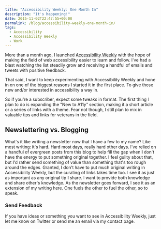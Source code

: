 ```yaml
---
title: "Accessibility Weekly: One Month In"
description: "It's happening!"
date: 2015-11-02T22:47:55+00:00
permalink: /blog/accessibility-weekly-one-month-in/
tags:
  - Accessibility
  - Accessibility Weekly
  - Work
---
```


More than a month ago, I launched [Accessibility Weekly](http://a11yweekly.com) with the hope of making the field of web accessibility easier to learn and follow. I've had a blast watching the list steadily grow and receiving a handful of emails and tweets with positive feedback.

That said, I want to keep experimenting with Accessibility Weekly and hone in on one of the biggest reasons I started it in the first place. To give those new and/or interested in accessibility a way in.

So if you're a subscriber, expect some tweaks in format. The first thing I plan to do is expanding the "New to A11y" section, making it a short article or a series of links with a theme. Fear not though, I still plan to mix in valuable tips and links for veterans in the field.

## Newslettering vs. Blogging

What's it like writing a newsletter now that I have a few to my name? Like most writing: it's hard. Hard most days, really hard other days. I've relied on a handful of evergreen posts from this blog to help fill the gap when I don't have the energy to put something original together. I feel guilty about that, but I'd rather send something of value than something that's too rough around the edges. Granted, I don't have to put much original writing in Accessibility Weekly, but the curating of links takes time too. I see it as just as important as any original tip I share. I want to provide both knowledge and share other's knowledge. As the newsletter goes forward, I see it as an extension of my writing here. One fuels the other to fuel the other, so to speak.

### Send Feedback

If you have ideas or something you want to see in Accessibility Weekly, just let me know on Twitter or send me an email via my contact page.
